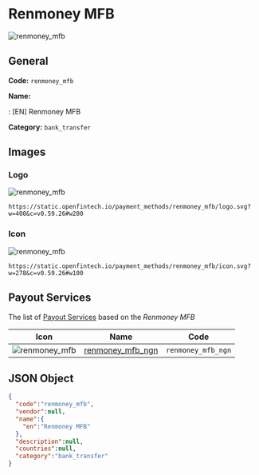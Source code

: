 
# Renmoney MFB 
![renmoney_mfb](https://static.openfintech.io/payment_methods/renmoney_mfb/logo.svg?w=400&c=v0.59.26#w200)  

## General 
**Code:** `renmoney_mfb` 
 
**Name:** 
 
:	[EN] Renmoney MFB 
 
**Category:** `bank_transfer` 
 

## Images 

### Logo 
![renmoney_mfb](https://static.openfintech.io/payment_methods/renmoney_mfb/logo.svg?w=400&c=v0.59.26#w200)  

```
https://static.openfintech.io/payment_methods/renmoney_mfb/logo.svg?w=400&c=v0.59.26#w200
```  

### Icon 
![renmoney_mfb](https://static.openfintech.io/payment_methods/renmoney_mfb/icon.svg?w=278&c=v0.59.26#w100)  

```
https://static.openfintech.io/payment_methods/renmoney_mfb/icon.svg?w=278&c=v0.59.26#w100
```  

## Payout Services 
 
The list of [Payout Services](/payout-services/) based on the _Renmoney MFB_ 

|Icon|Name|Code| 
|:---:|:---:|:---:| 
|![renmoney_mfb](https://static.openfintech.io/payout_methods/renmoney_mfb/icon.svg?w=278&c=v0.59.26#w40) |[renmoney_mfb_ngn](/payout-services/renmoney_mfb_ngn/)|`renmoney_mfb_ngn`| 
 

## JSON Object 

```json
{
  "code":"renmoney_mfb",
  "vendor":null,
  "name":{
    "en":"Renmoney MFB"
  },
  "description":null,
  "countries":null,
  "category":"bank_transfer"
}
```  
